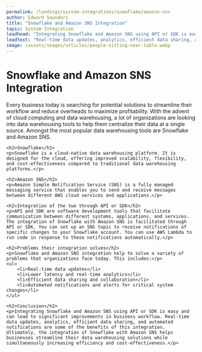 ```yaml
---
permalink: /landings/system-integrations/snowflake/amazon-sns
author: Edward Saunders
title: "Snowflake and Amazon SNS Integration"
topic: System Integration
leadhead: "Integrating Snowflake and Amazon SNS using API or SDK is easy and can lead to significant improvements in business workflow"
leadtext: "Real-time data updates, analytics, efficient data sharing, and automated notifications are some of the benefits of this integration. Ultimately, the integration of Snowflake with Amazon SNS helps businesses streamline their data warehousing solutions while simultaneously increasing efficiency and cost-effectiveness."
image: /assets/images/articles/people-sitting-near-table.webp
---
```

<div class="arttext">	<h1>Snowflake and Amazon SNS Integration</h1>
	<p>Every business today is searching for potential solutions to streamline their workflow and reduce overheads to maximize profitability. With the advent of cloud computing and data warehousing, a lot of organizations are looking into data warehousing tools to help them centralize their data at a single source. Amongst the most popular data warehousing tools are Snowflake and Amazon SNS.</p>

	<h2>Snowflake</h2>
	<p>Snowflake is a cloud-native data warehousing platform. It is designed for the cloud, offering improved scalability, flexibility, and cost-effectiveness compared to traditional data warehousing platforms.</p>
	
	<h2>Amazon SNS</h2>
	<p>Amazon Simple Notification Service (SNS) is a fully managed messaging service that enables you to send and receive messages between different AWS cloud services and applications.</p>
	
	<h2>Integration of the two through API or SDK</h2>
	<p>API and SDK are software development tools that facilitate communication between different systems, applications, and services. The integration of Snowflake with Amazon SNS is facilitated through API or SDK. You can set up an SNS topic to receive notifications of specific changes to your Snowflake account. You can use AWS Lambda to run code in response to these notifications automatically.</p>
	
	<h2>Problems their integration solves</h2>
	<p>Snowflake and Amazon SNS integration help to solve a variety of problems that organizations face today. This includes:</p>
	<ul>
		<li>Real-time data updates</li>
		<li>Lower latency and real-time analytics</li>
		<li>Efficient data sharing and collaboration</li>
		<li>Automated notifications and alerts for critical system changes</li>
	</ul>

	<h2>Conclusion</h2>
	<p>Integrating Snowflake and Amazon SNS using API or SDK is easy and can lead to significant improvements in business workflow. Real-time data updates, analytics, efficient data sharing, and automated notifications are some of the benefits of this integration. Ultimately, the integration of Snowflake with Amazon SNS helps businesses streamline their data warehousing solutions while simultaneously increasing efficiency and cost-effectiveness.</p>
</div>